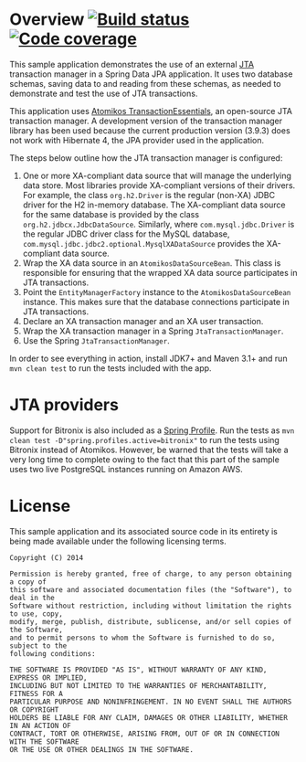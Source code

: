 # Overview [![Build status](https://drone.io/github.com/manish-in-java/spring-data-jta/status.png)](https://drone.io/github.com/manish-in-java/spring-data-jta/latest) [![Code coverage](https://coveralls.io/repos/manish-in-java/spring-data-jta/badge.svg?branch=master&service=github)](https://coveralls.io/github/manish-in-java/spring-data-jta?branch=master)
This sample application demonstrates the use of an external [JTA](http://en.wikipedia.org/wiki/Java_Transaction_API)
transaction manager in a Spring Data JPA application.  It uses two database schemas,
saving data to and reading from these schemas, as needed to demonstrate and test the
use of JTA transactions.

This application uses [Atomikos TransactionEssentials](http://www.atomikos.com/Main/TransactionsEssentials),
an open-source JTA transaction manager.  A development version of the transaction manager
library has been used because the current production version (3.9.3) does not work with
Hibernate 4, the JPA provider used in the application.

The steps below outline how the JTA transaction manager is configured:

1. One or more XA-compliant data source that will manage the underlying data store.
Most libraries provide XA-compliant versions of their drivers.  For example, the class
`org.h2.Driver` is the regular (non-XA) JDBC driver for the H2 in-memory database.
The XA-compliant data source for the same database is provided by the class
`org.h2.jdbcx.JdbcDataSource`.  Similarly, where `com.mysql.jdbc.Driver` is the regular
JDBC driver class for the MySQL database, `com.mysql.jdbc.jdbc2.optional.MysqlXADataSource`
provides the XA-compliant data source.
1. Wrap the XA data source in an `AtomikosDataSourceBean`.  This class is responsible
for ensuring that the wrapped XA data source participates in JTA transactions.
1. Point the `EntityManagerFactory` instance to the `AtomikosDataSourceBean` instance.
This makes sure that the database connections participate in JTA transactions.
1. Declare an XA transaction manager and an XA user transaction.
1. Wrap the XA transaction manager in a Spring `JtaTransactionManager`.
1. Use the Spring `JtaTransactionManager`.

In order to see everything in action, install JDK7+ and Maven 3.1+ and run
`mvn clean test` to run the tests included with the app.

# JTA providers
Support for Bitronix is also included as a [Spring Profile](http://docs.spring.io/spring/docs/3.2.x/spring-framework-reference/html/new-in-3.1.html).
Run the tests as `mvn clean test -D"spring.profiles.active=bitronix"` to run
the tests using Bitronix instead of Atomikos.  However, be warned that the
tests will take a very long time to complete owing to the fact that this part
of the sample uses two live PostgreSQL instances running on Amazon AWS.

# License
This sample application and its associated source code in its entirety is being made
available under the following licensing terms.

    Copyright (C) 2014

    Permission is hereby granted, free of charge, to any person obtaining a copy of
    this software and associated documentation files (the "Software"), to deal in the
    Software without restriction, including without limitation the rights to use, copy,
    modify, merge, publish, distribute, sublicense, and/or sell copies of the Software,
    and to permit persons to whom the Software is furnished to do so, subject to the
    following conditions:

    THE SOFTWARE IS PROVIDED "AS IS", WITHOUT WARRANTY OF ANY KIND, EXPRESS OR IMPLIED,
    INCLUDING BUT NOT LIMITED TO THE WARRANTIES OF MERCHANTABILITY, FITNESS FOR A
    PARTICULAR PURPOSE AND NONINFRINGEMENT. IN NO EVENT SHALL THE AUTHORS OR COPYRIGHT
    HOLDERS BE LIABLE FOR ANY CLAIM, DAMAGES OR OTHER LIABILITY, WHETHER IN AN ACTION OF
    CONTRACT, TORT OR OTHERWISE, ARISING FROM, OUT OF OR IN CONNECTION WITH THE SOFTWARE
    OR THE USE OR OTHER DEALINGS IN THE SOFTWARE.
